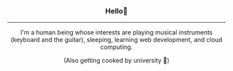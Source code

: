 <h3 align="center">Hello👋</h3>

---

<p align="center">I'm a human being whose interests are playing musical instruments (keyboard and the guitar), sleeping, learning web development, and cloud computing.<p/>

<p align="center">(Also getting cooked by university 🗿)</p>
